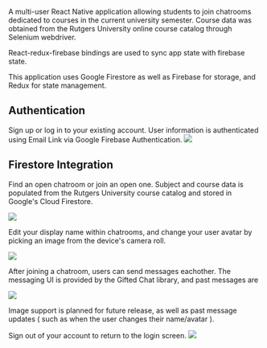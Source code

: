 A multi-user React Native application allowing students to join chatrooms dedicated to courses in the current university semester. Course data was obtained from the Rutgers University online course catalog through Selenium webdriver.


React-redux-firebase bindings are used to sync app state with firebase state.


This application uses Google Firestore as well as Firebase for storage, and Redux for state management.

## Authentication
Sign up or log in to your existing account. User information is authenticated using Email Link via Google Firebase Authentication.
![](SignUp.gif)



## Firestore Integration

Find an open chatroom or join an open one. Subject and course data is populated from the Rutgers University course catalog and stored in Google's Cloud Firestore. 

![](AddChat.gif)

Edit your display name within chatrooms, and change your user avatar by picking an image from the device's camera roll.

![](EditSettings.gif)

After joining a chatroom, users can send messages eachother. The messaging UI is provided by the Gifted Chat library, and past messages are 

![](SendMessages.gif)

Image support is planned for future release, as well as past message updates ( such as when the user changes their name/avatar ). 


Sign out of your account to return to the login screen.
![](SignOut.gif)



